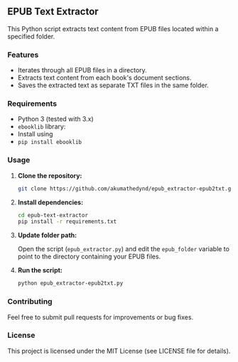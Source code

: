 

## EPUB Text Extractor ##

This Python script extracts text content from EPUB files located within a specified folder.

### Features ###

* Iterates through all EPUB files in a directory.
* Extracts text content from each book's document sections.
* Saves the extracted text as separate TXT files in the same folder.

### Requirements ###

* Python 3 (tested with 3.x)
* `ebooklib` library:
* Install using
* `pip install ebooklib`

### Usage

1. **Clone the repository:**

   ```bash
   git clone https://github.com/akumathedynd/epub_extractor-epub2txt.git
   ```

2. **Install dependencies:**

   ```bash
   cd epub-text-extractor
   pip install -r requirements.txt
   ```

3. **Update folder path:**

   Open the script (`epub_extractor.py`) and edit the `epub_folder` variable to point to the directory containing your EPUB files.

4. **Run the script:**

   ```bash
   python epub_extractor-epub2txt.py
   ```

### Contributing ###

Feel free to submit pull requests for improvements or bug fixes.


### License ###

This project is licensed under the MIT License (see LICENSE file for details).
